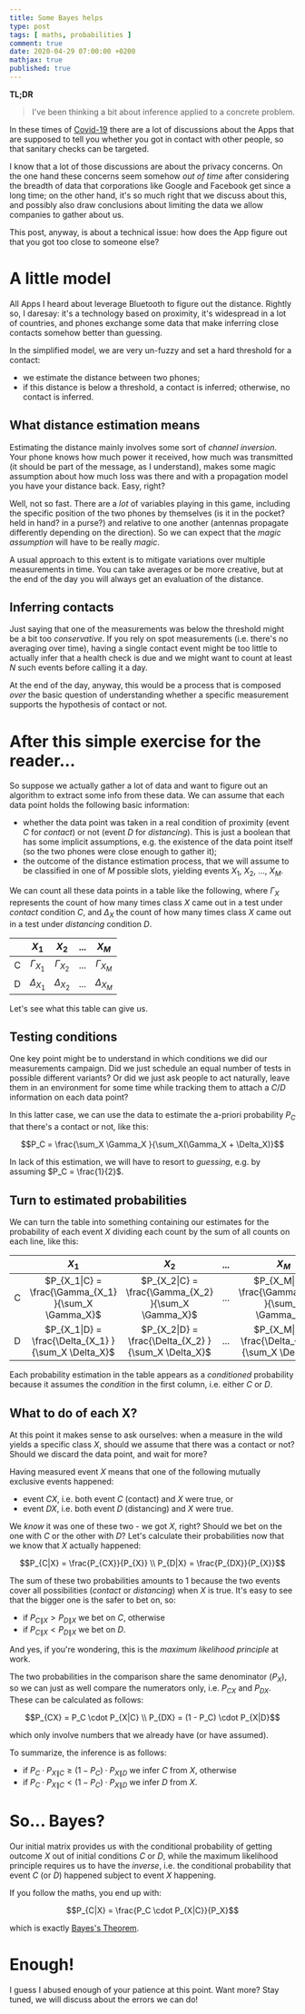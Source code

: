 ```yaml
---
title: Some Bayes helps
type: post
tags: [ maths, probabilities ]
comment: true
date: 2020-04-29 07:00:00 +0200
mathjax: true
published: true
---
```


**TL;DR**

> I've been thinking a bit about inference applied to a concrete
> problem.

In these times of [Covid-19][] there are a lot of discussions about the
Apps that are supposed to tell you whether you got in contact with other
people, so that sanitary checks can be targeted.

I know that a lot of those discussions are about the privacy concerns.
On the one hand these concerns seem somehow *out of time* after
considering the breadth of data that corporations like Google and
Facebook get since a long time; on the other hand, it's so much right
that we discuss about this, and possibly also draw conclusions about
limiting the data we allow companies to gather about us.

This post, anyway, is about a technical issue: how does the App figure
out that you got too close to someone else?

# A little model

All Apps I heard about leverage Bluetooth to figure out the distance.
Rightly so, I daresay: it's a technology based on proximity, it's
widespread in a lot of countries, and phones exchange some data that
make inferring close contacts somehow better than guessing.

In the simplified model, we are very un-fuzzy and set a hard threshold
for a contact:

- we estimate the distance between two phones;
- if this distance is below a threshold, a contact is inferred;
  otherwise, no contact is inferred.

## What distance estimation means

Estimating the distance mainly involves some sort of *channel
inversion*. Your phone knows how much power it received, how much was
transmitted (it should be part of the message, as I understand), makes
some magic assumption about how much loss was there and with a
propagation model you have your distance back. Easy, right?

Well, not so fast. There are a *lot* of variables playing in this game,
including the specific position of the two phones by themselves (is it
in the pocket? held in hand? in a purse?) and relative to one another
(antennas propagate differently depending on the direction). So we can
expect that the *magic assumption* will have to be really *magic*.

A usual approach to this extent is to mitigate variations over multiple
measurements in time. You can take averages or be more creative, but at
the end of the day you will always get an evaluation of the distance.

## Inferring contacts

Just saying that one of the measurements was below the threshold might
be a bit too *conservative*. If you rely on spot measurements (i.e.
there's no averaging over time), having a single contact event might be
too little to actually infer that a health check is due and we might
want to count at least $N$ such events before calling it a day.

At the end of the day, anyway, this would be a process that is composed
*over* the basic question of understanding whether a specific
measurement supports the hypothesis of contact or not.


# After this simple exercise for the reader...

So suppose we actually gather a lot of data and want to figure out an
algorithm to extract some info from these data. We can assume that each
data point holds the following basic information:

- whether the data point was taken in a real condition of proximity
  (event $C$ for *contact*) or not (event $D$ for *distancing*). This is
  just a boolean that has some implicit assumptions, e.g. the existence
  of the data point itself (so the two phones were close enough to
  gather it);
- the outcome of the distance estimation process, that we will assume to
  be classified in one of $M$ possible slots, yielding events $X_1$,
  $X_2$, ..., $X_M$.

We can count all these data points in a table like the following, where
$\Gamma_{X}$ represents the count of how many times class $X$ came out
in a test under *contact* condition $C$, and $\Delta_{X}$ the count of
how many times class $X$ came out in a test under *distancing* condition
$D$.

| | $X_1$ | $X_2$ | ... | $X_M$ |
|:---:|:---:|:---:|:---:|:---:|
| C | $\Gamma_{X_1}$ | $\Gamma_{X_2}$ | ... | $\Gamma_{X_M}$ |
| D | $\Delta_{X_1}$ | $\Delta_{X_2}$ | ... | $\Delta_{X_M}$ |

Let's see what this table can give us.

## Testing conditions

One key point might be to understand in which conditions we did our
measurements campaign. Did we just schedule an equal number of tests in
possible different variants? Or did we just ask people to act naturally,
leave them in an environment for some time while tracking them to attach
a $C$/$D$ information on each data point?

In this latter case, we can use the data to estimate the a-priori
probability $P_C$ that there's a contact or not, like this:

$$P_C = \frac{\sum_X \Gamma_X }{\sum_X(\Gamma_X + \Delta_X)}$$

In lack of this estimation, we will have to resort to *guessing*, e.g.
by assuming $P_C = \frac{1}{2}$.

## Turn to estimated probabilities

We can turn the table into something containing our estimates for the
probability of each event $X$ dividing each count by the sum of all
counts on each line, like this:

| | $X_1$ | $X_2$ | ... | $X_M$ |
|:---:|:---:|:---:|:---:|:---:|
| C | $P_{X_1\|C} = \frac{\Gamma_{X_1} }{\sum_X \Gamma_X}$ | $P_{X_2\|C} = \frac{\Gamma_{X_2} }{\sum_X \Gamma_X}$ | ... | $P_{X_M\|C} = \frac{\Gamma_{X_M} }{\sum_X \Gamma_X}$ |
| D | $P_{X_1\|D} = \frac{\Delta_{X_1} }{\sum_X \Delta_X}$ | $P_{X_2\|D} = \frac{\Delta_{X_2} }{\sum_X \Delta_X}$ | ... | $P_{X_M\|D} = \frac{\Delta_{X_M} }{\sum_X \Delta_X}$ |

Each probability estimation in the table appears as a *conditioned*
probability because it assumes the *condition* in the first column, i.e.
either $C$ or $D$.

## What to do of each X?

At this point it makes sense to ask ourselves: when a measure in
the wild yields a specific class $X$, should we assume that there was a
contact or not? Should we discard the data point, and wait for more?

Having measured event $X$ means that one of the following mutually
exclusive events happened:

- event $CX$, i.e. both event $C$ (contact) and $X$ were true, or
- event $DX$, i.e. both event $D$ (distancing) and $X$ were true.

We *know* it was one of these two - we got $X$, right? Should we bet on
the one with $C$ or the other with $D$? Let's calculate their
probabilities now that we know that $X$ actually happened:

$$P_{C|X} = \frac{P_{CX}}{P_{X}} \\
P_{D|X} = \frac{P_{DX}}{P_{X}}$$

The sum of these two probabilities amounts to 1 because the two events
cover all possibilities (*contact* or *distancing*) when $X$ is true.
It's easy to see that the bigger one is the safer to bet on, so:

- if $P_{C\|X} > P_{D\|X}$ we bet on $C$, otherwise
- if $P_{C\|X} < P_{D\|X}$ we bet on $D$.

And yes, if you're wondering, this is the *maximum likelihood
principle* at work.

The two probabilities in the comparison share the same denominator
($P_{X}$), so we can just as well compare the numerators only, i.e.
$P_{CX}$ and $P_{DX}$. These can be calculated as follows:

$$P_{CX} = P_C \cdot P_{X|C} \\
P_{DX} = (1 - P_C) \cdot P_{X|D}$$

which only involve numbers that we already have (or have assumed).

To summarize, the inference is as follows:

- if $P_C \cdot P_{X\|C} \geq (1 - P_C) \cdot P_{X\|D}$ we infer $C$ from $X$, otherwise
- if $P_C \cdot P_{X\|C} < (1 - P_C) \cdot P_{X\|D}$ we infer $D$ from $X$.

# So... Bayes?

Our initial matrix provides us with the conditional probability of
getting outcome $X$ out of initial conditions $C$ or $D$, while the
maximum likelihood principle requires us to have the *inverse*, i.e. the
conditional probability that event $C$ (or $D$) happened subject to
event $X$ happening.

If you follow the maths, you end up with:

$$P_{C|X} = \frac{P_C \cdot P_{X|C}}{P_X}$$

which is exactly [Bayes's Theorem][].


# Enough!

I guess I abused enough of your patience at this point. Want more? Stay
tuned, we will discuss about the errors we can do!

[Covid-19]: https://en.wikipedia.org/wiki/Coronavirus_disease_2019
[Bayes's Theorem]: https://en.wikipedia.org/wiki/Bayes%27_theorem

